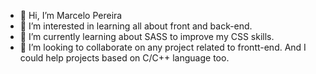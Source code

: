 - 👋 Hi, I’m Marcelo Pereira
- 👀 I’m interested in learning all about front and back-end.
- 🌱 I’m currently learning about SASS to improve my CSS skills.
- 💞️ I’m looking to collaborate on any project related to frontt-end. And I could help projects based on C/C++ language too.

